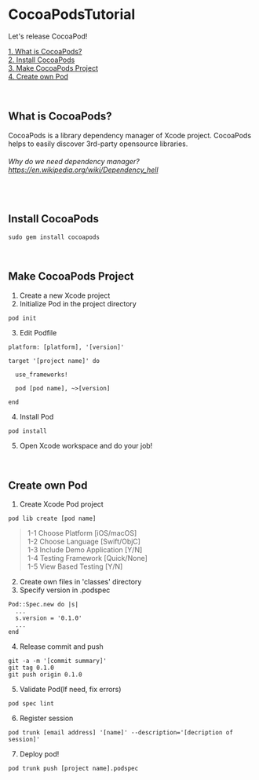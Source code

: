 # CocoaPodsTutorial
Let's release  CocoaPod!<br/>

[1. What is CocoaPods?](#what-is-cocoapods)<br/>
[2. Install CocoaPods](#install-cocoapods)<br/>
[3. Make CocoaPods Project](#make-cocoapods-project)<br/>
[4. Create own Pod](#create-own-pod)

</br>

## What is CocoaPods?
CocoaPods is a library dependency manager of Xcode project. CocoaPods helps to easily discover 3rd-party opensource libraries.

###### Why do we need dependency manager? https://en.wikipedia.org/wiki/Dependency_hell

</br>

## Install CocoaPods
```
sudo gem install cocoapods
```

</br>

## Make CocoaPods Project
1. Create a new Xcode project
2. Initialize Pod in the project directory
```
pod init
```
3. Edit Podfile
```
platform: [platform], '[version]'

target '[project name]' do

  use_frameworks!

  pod [pod name], ~>[version]

end
```
4. Install Pod
```
pod install
```
5. Open Xcode workspace and do your job!

</br>

## Create own Pod

1. Create Xcode Pod project
```
pod lib create [pod name]
```
> 1-1 Choose Platform [iOS/macOS] </br>
> 1-2 Choose Language [Swift/ObjC] </br>
> 1-3 Include Demo Application [Y/N] </br>
> 1-4 Testing Framework [Quick/None] </br>
> 1-5 View Based Testing [Y/N] </br>

2. Create own files in 'classes' directory
3. Specify version in .podspec
```
Pod::Spec.new do |s|
  ...
  s.version = '0.1.0'
  ...
end
```
4. Release commit and push
```
git -a -m '[commit summary]'
git tag 0.1.0
git push origin 0.1.0
```
5. Validate Pod(If need, fix errors)
```
pod spec lint
```
6. Register session
```
pod trunk [email address] '[name]' --description='[decription of session]'
```
7. Deploy pod!
```
pod trunk push [project name].podspec
```
